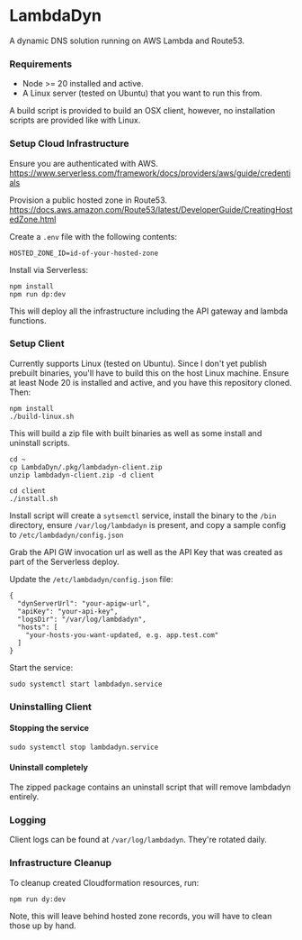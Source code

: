 # LambdaDyn
A dynamic DNS solution running on AWS Lambda and Route53.

### Requirements
- Node >= 20 installed and active.
- A Linux server (tested on Ubuntu) that you want to run this from.

A build script is provided to build an OSX client, however, no installation scripts are provided like with Linux.

### Setup Cloud Infrastructure
Ensure you are authenticated with AWS.  
https://www.serverless.com/framework/docs/providers/aws/guide/credentials  
  
Provision a public hosted zone in Route53.  
https://docs.aws.amazon.com/Route53/latest/DeveloperGuide/CreatingHostedZone.html
  
Create a `.env` file with the following contents:

```
HOSTED_ZONE_ID=id-of-your-hosted-zone
```  
  
Install via Serverless:
```
npm install
npm run dp:dev
```
This will deploy all the infrastructure including the API gateway and lambda functions.

### Setup Client
Currently supports Linux (tested on Ubuntu). Since I don't yet publish prebuilt binaries, you'll have to build this on the host Linux machine. Ensure at least Node 20 is installed and active, and you have this repository cloned. Then:
```
npm install
./build-linux.sh
```
This will build a zip file with built binaries as well as some install and uninstall scripts.

```
cd ~
cp LambdaDyn/.pkg/lambdadyn-client.zip
unzip lambdadyn-client.zip -d client

cd client
./install.sh
```

Install script will create a `sytsemctl` service, install the binary to the `/bin` directory, ensure `/var/log/lambdadyn` is present, and copy a sample config to `/etc/lambdadyn/config.json`

Grab the API GW invocation url as well as the API Key that was created as part of the Serverless deploy.

Update the `/etc/lambdadyn/config.json` file:
```
{
  "dynServerUrl": "your-apigw-url",
  "apiKey": "your-api-key",
  "logsDir": "/var/log/lambdadyn",
  "hosts": [
    "your-hosts-you-want-updated, e.g. app.test.com"
  ]
}
```

Start the service:
```
sudo systemctl start lambdadyn.service
```

### Uninstalling Client
#### Stopping the service
```
sudo systemctl stop lambdadyn.service
```
#### Uninstall completely
The zipped package contains an uninstall script that will remove lambdadyn entirely.

### Logging
Client logs can be found at `/var/log/lambdadyn`. They're rotated daily.

### Infrastructure Cleanup
To cleanup created Cloudformation resources, run:
```
npm run dy:dev
```

Note, this will leave behind hosted zone records, you will have to clean those up by hand.